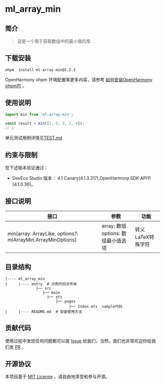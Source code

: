 # ml_array_min

## 简介

> 这是一个用于获取数组中的最小值的库

## 下载安装

```shell
ohpm  install ml-array-min@1.2.3
```

OpenHarmony ohpm 环境配置等更多内容，请参考 [如何安装OpenHarmony ohpm包](https://gitee.com/openharmony-tpc/docs/blob/master/OpenHarmony_har_usage.md) 。

## 使用说明


```js
import min from 'ml-array-min';

const result = min([1, 5, 3, 2, 4]);
// 1

```
单元测试用例详情见[TEST.md](https://gitee.com/openharmony-tpc/openharmony_tpc_samples/blob/master/ml_array_min/TEST.md)

## 约束与限制

在下述版本验证通过：

- DevEco Studio 版本： 4.1 Canary(4.1.3.317),OpenHarmony SDK:API11 (4.1.0.36)。

## 接口说明

| **接口**                                                               | 参数                              | 功能        |
|----------------------------------------------------------------------|---------------------------------|-----------|
| min(array: ArrayLike<number>, options?: mlArrayMin.ArrayMinOptions)  | array: 数组<br/> options: 数组最小值选项 |   转义LaTeX特殊字符    |

## 目录结构

````
|---- ml_array_min
|     |---- entry  # 示例代码文件夹
              ├── src  
                 ├── main   
                   ├── ets
                       ├── pages
                             ├── Index.ets  sample代码
|     |---- README.md  # 安装使用方法                    
````

## 贡献代码

使用过程中发现任何问题都可以提 [Issue](https://gitee.com/openharmony-tpc/openharmony_tpc_samples/issues)
给我们，当然，我们也非常欢迎你给我们发 [PR](https://gitee.com/openharmony-tpc/openharmony_tpc_samples/pulls) 。

## 开源协议

本项目基于 [MIT License](https://gitee.com/openharmony-tpc/openharmony_tpc_samples/blob/master/ml_array_min/LICENSE)
，请自由地享受和参与开源。
    